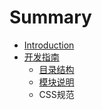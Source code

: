 # Summary

* [Introduction](README.md)
* [开发指南](docs/01.md)
   * [目录结构](docs/list.md)
   * [模块说明](docs/module.md)
   * CSS规范

